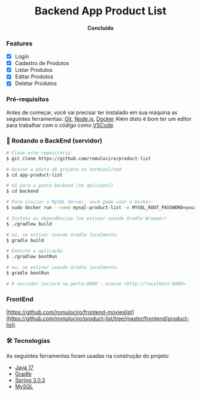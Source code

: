 <h1 align="center">Backend App Product List</h1>

<h4 align="center"> 
	Concluído
</h4>

### Features
- [x] Login
- [x] Cadastro de Produtos
- [x] Listar Produtos
- [x] Editar Produtos
- [x] Deletar Produtos

### Pré-requisitos

Antes de começar, você vai precisar ter instalado em sua máquina as seguintes ferramentas:
[Git](https://git-scm.com), [Node.js](https://nodejs.org/en/), [Docker](https://www.docker.com/)
Além disto é bom ter um editor para trabalhar com o código como [VSCode](https://code.visualstudio.com/)

### 🎲 Rodando o BackEnd (servidor)

```bash
# Clone este repositório
$ git clone https://github.com/romulociro/product-list

# Acesse a pasta do projeto no terminal/cmd
$ cd app-product-list

# Vá para a pasta backend (se aplicável)
$ cd backend

# Para iniciar o MySQL Server, você pode usar o Docker:
$ sudo docker run --name mysql-product-list -e MYSQL_ROOT_PASSWORD=your_password -p 3306:3306 -d mysql:latest

# Instale as dependências (se estiver usando Gradle Wrapper)
$ ./gradlew build

# ou, se estiver usando Gradle localmente:
$ gradle build

# Execute a aplicação
$ ./gradlew bootRun

# ou, se estiver usando Gradle localmente:
$ gradle bootRun

# O servidor inciará na porta:8080 - acesse <http://localhost:8080>
```
### FrontEnd
[https://github.com/romulociro/frontend-movieslist](https://github.com/romulociro/product-list/tree/master/frontend/product-list)

### 🛠 Tecnologias

As seguintes ferramentas foram usadas na construção do projeto:
- [Java 17](https://www.oracle.com/java/technologies/javase/jdk17-archive-downloads.html)
- [Gradle](https://gradle.org/)
- [Spring 3.0.3](https://spring.io/)
- [MySQL](https://www.mysql.com/)
